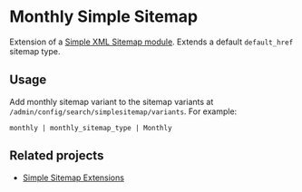 # Monthly Simple Sitemap

Extension of a [Simple XML Sitemap module](https://drupal.org/project/simple_sitemap).
Extends a default `default_href` sitemap type.

## Usage

Add monthly sitemap variant to the sitemap variants at `/admin/config/search/simplesitemap/variants`.
For example:

    monthly | monthly_sitemap_type | Monthly

## Related projects

- [Simple Sitemap Extensions](https://github.com/drunomics/simple-sitemap-extensions)

